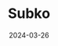 ---  
layout: startup_page  
title: "Subko"  
id: "subko.coffee"  
permalink: "/subkosubko.coffee03262024/"  
website: "https://www.subko.coffee/"  
funding_round: ""  
funding_amount: "$10M"  
investors: "Nikhil Kamath, Blume Founders Fund, The Gauri Khan Family Trust, Priya and John Abraham, Sangita Jindal, Srinivas and Pallavi Dempo, The Mehta International Mauritius Limited"  
about: "Subko is a brand specializing in speciality coffee and craft baked goods. They focus on direct trade partnerships with coffee estates and farmers, transforming agricultural produce into finished goods and offering unique cafe experiences. Subko aims to showcase South Asian craftsmanship and agricultural raw materials on a global scale."  
markets: "Specialty Coffee, Baked Goods, Food & Beverages, E-Commerce"  
hq: "Mumbai, Maharashtra, India"  
founded_year: "2019"  
linkedin: "https://in.linkedin.com/company/subkocoffee"  
twitter: ""  
instagram: ""  
facebook: "https://www.facebook.com/SubkoCoffee"  
crunchbase: "https://www.crunchbase.com/organization/subko"  
pitchbook: "https://pitchbook.com/profiles/company/591510-97"  

date_display: "26-Mar-2024"  
date: "2024-03-26"

# SEO Optimization  
meta_title: "Subko -  Funding ($10M)"  
meta_description: "Subko, Subko is a brand specializing in speciality coffee and craft baked goods. They focus on direct trade partnerships with coffee estates and farmers, tra..."  
meta_keywords: "Subko, Specialty Coffee, Baked Goods, Food & Beverages, E-Commerce,  funding"  
canonical_url: "https://startup.projectstartups.com/subkosubko.coffee03262024/"  
---